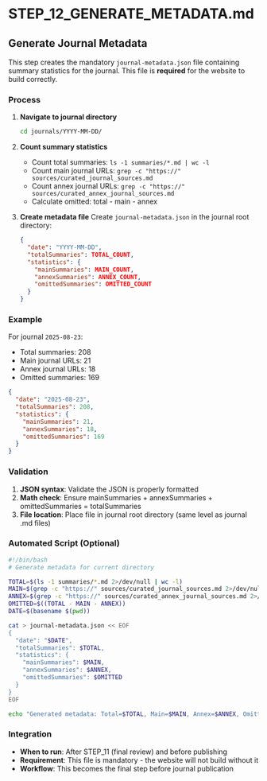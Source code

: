 # STEP_12_GENERATE_METADATA.md

## Generate Journal Metadata

This step creates the mandatory `journal-metadata.json` file containing summary statistics for the journal. This file is **required** for the website to build correctly.

### Process

1. **Navigate to journal directory**
   ```bash
   cd journals/YYYY-MM-DD/
   ```

2. **Count summary statistics**
   - Count total summaries: `ls -1 summaries/*.md | wc -l`
   - Count main journal URLs: `grep -c "https://" sources/curated_journal_sources.md` 
   - Count annex journal URLs: `grep -c "https://" sources/curated_annex_journal_sources.md`
   - Calculate omitted: total - main - annex

3. **Create metadata file**
   Create `journal-metadata.json` in the journal root directory:
   ```json
   {
     "date": "YYYY-MM-DD",
     "totalSummaries": TOTAL_COUNT,
     "statistics": {
       "mainSummaries": MAIN_COUNT,
       "annexSummaries": ANNEX_COUNT,
       "omittedSummaries": OMITTED_COUNT
     }
   }
   ```

### Example

For journal `2025-08-23`:
- Total summaries: 208
- Main journal URLs: 21  
- Annex journal URLs: 18
- Omitted summaries: 169

```json
{
  "date": "2025-08-23",
  "totalSummaries": 208,
  "statistics": {
    "mainSummaries": 21,
    "annexSummaries": 18,
    "omittedSummaries": 169
  }
}
```

### Validation

1. **JSON syntax**: Validate the JSON is properly formatted
2. **Math check**: Ensure mainSummaries + annexSummaries + omittedSummaries = totalSummaries
3. **File location**: Place file in journal root directory (same level as journal .md files)

### Automated Script (Optional)

```bash
#!/bin/bash
# Generate metadata for current directory

TOTAL=$(ls -1 summaries/*.md 2>/dev/null | wc -l)
MAIN=$(grep -c "https://" sources/curated_journal_sources.md 2>/dev/null || echo 0)
ANNEX=$(grep -c "https://" sources/curated_annex_journal_sources.md 2>/dev/null || echo 0)
OMITTED=$((TOTAL - MAIN - ANNEX))
DATE=$(basename $(pwd))

cat > journal-metadata.json << EOF
{
  "date": "$DATE",
  "totalSummaries": $TOTAL,
  "statistics": {
    "mainSummaries": $MAIN,
    "annexSummaries": $ANNEX,
    "omittedSummaries": $OMITTED
  }
}
EOF

echo "Generated metadata: Total=$TOTAL, Main=$MAIN, Annex=$ANNEX, Omitted=$OMITTED"
```

### Integration

- **When to run**: After STEP_11 (final review) and before publishing
- **Requirement**: This file is mandatory - the website will not build without it
- **Workflow**: This becomes the final step before journal publication